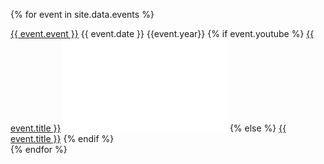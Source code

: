 ---
---

{% for event in site.data.events %}
    <section class="eventsoddeven">
        <span class="middle">
            <a href="{{event.url}}">{{ event.event }}</a> 
            {{ event.date }} {{event.year}}
        </span>
        <span class="middle">
            {% if event.youtube %}
                <a href="{{ event.youtube }}">{{ event.title }}</a> 
                <iframe width="262.5" height="147.75" src="{{ event.embed }}" frameborder="0" allow="accelerometer; clipboard-write; encrypted-media; gyroscope; picture-in-picture" allowfullscreen></iframe>
            {% else %}
                <a href="{{ event.url }}">{{ event.title }}</a>
            {% endif %}        
        </span>
    </section>
{% endfor %}
